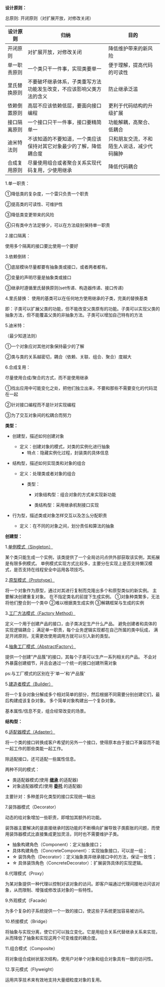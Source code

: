 **设计原则：**

总原则: 开闭原则（对扩展开放，对修改关闭）

| 设计原则     | 归纳                                                         | 目的                                       |
| ------------ | ------------------------------------------------------------ | ------------------------------------------ |
| 开闭原则     | 对扩展开放，对修改关闭                                       | 降低维护带来的新风险                       |
| 单一职责原则 | 一个类只干一件事，实现类要单一                               | 便于理解，提高代码的可读性                 |
| 里氏替换原则 | 不要破坏继承体系，子类重写方法功能发生改变，不应该影响父类方法的含义 | 防止继承泛滥                               |
| 依赖倒置原则 | 高层不应该依赖低层，要面向接口编程                           | 更利于代码结构的升级扩展                   |
| 接口隔离原则 | 一个接口只干一件事，接口要精简单一                           | 功能解耦，高聚合、低耦合                   |
| 迪米特法则   | 不该知道的不要知道，一个类应该保持对其它对象最少的了解，降低耦合度 | 只和朋友交流，不和陌生人说话，减少代码臃肿 |
| 合成复用原则 | 尽量使用组合或者聚合关系实现代码复用，少使用继承             | 降低代码耦合                               |

1.单一职责：

①降低类的复杂度，一个雷只负责一个职责

②提高类的可读性、可维护性

③降低类变更带来的风险

④只有类中方法足够少，可以在方法级别保持单一职责

2.接口隔离：

使用多个隔离的接口要比使用一个要好

3.依赖倒转：

①底层模块尽量都要有抽象类或接口，或者两者都有。

②变量的声明尽量是抽象类或接口

③继承时遵循里氏替换原则(set传递、构造器传递、接口传递)

4.里氏替换：
使用的基类可以在任何地方使用继承的子类，完美的替换基类

即：子类可以扩展父类的功能，但不能改变父类原有的功能。子类可以实现父类的抽象方法，但不能覆盖父类的非抽象方法。子类可以增加自己特有的方法

5.迪米特：

（最少知道法则）

①一个对象应对其他对象保持最少的了解

②类与类的关系越密切，耦合（依赖、关联、组合、聚合）度越大

6.合成复用：

尽量使用合成/聚合的方式，而不是使用继承

①找出应用中可能变化之处，把他们独立出来，不要和那些不需要变化的代码混在一起

②针对接口编程而不是针对实现编程

③为了交互对象间的松耦合而努力

**类型：**

- 创建型，描述如何创建对象

  - 定义：创建对象的模式，对类的实例化进行抽象
      - 特点：隐藏实例化过程，封装类的具体信息

- 结构型，描述如何实现类和对象的组合

  - 定义：处理类或者对象的组合

      - 类型：

        - 对象结构型：组合对象的方式来实现新功能
              
        - 类结构型：采用继承机制接口实现

- 行为型，描述类或对象怎样交互以及怎么分配职责

  - 定义：在不同的对象之间，划分责任和算法的抽象

**创建型：**

1.[单例模式（Singleton）](src/main/java/com/leo/creational/singleton)

某个类只能生成一个实例，该类提供了一个全局访问点供外部获取该实例，其拓展是有限多例模式。
单例模式实现方式比较多，主要分在实现上是否支持懒汉模式，是否支持在线程安全中运用各项技巧。

2.[原型模式（Prototype）](src/main/java/com/leo/creational/prototype)

将一个对象作为原型，通过对其进行复制而克隆出多个和原型类似的新实例。
主要解决创建重复对象。
在不指定类名的前提下生成实例。
①对象种类繁多，无法将他们整合到一个类中
②难以根据类生成实例
③解耦框架与生成的实例

3.[工厂方法模式（Factory Method）](src/main/java/com/leo/creational/factory)

定义一个用于创建产品的接口，由子类决定生产什么产品。
避免创建者和具体的实现逻辑耦合；
满足单一职责，每个业务逻辑实现都在自己所属的类中玩成，
满足开闭原则，无需更改使用调用方就可以引入新的类型。

4.[抽象工厂模式（AbstractFactory）](src/main/java/com/leo/creational/abstractFactory)

提供一个创建"产品簇"的接口，其每个子类可以生产一系列相关的产品。
不会对外暴露创建细节，并且会通过一个统一的接口创建所需对象

ps:与工厂模式的区别在于'单一'和'产品簇'

5.[建造者模式（Builder）](src/main/java/com/leo/creational/builder)

将一个复杂对象分解成多个相对简单的部分，然后根据不同需要分别创建它们，最后构建成该复杂对象。
多个简单对象构建出一个复杂对象。

基本属性/信息不变，组合经常改变的场景。

**结构型：**

6.[适配器模式（Adapter）](src/main/java/com/leo/structural/adapter)

将一个类的接口转换成客户希望的另外一个接口，使得原本由于接口不兼容而不能一起工作的那些类能一起工作。

除适配接口，还可适配一些属性信息。

两种不同的模式：
+ 类适配器模式(使用 <u>**继承**</u> 的适配器)
+ 对象适配器模式(使用 <u>**委托**</u> 的适配器)

主要针对：多种差异化类型的接口实现统一输出

7.装饰器模式（Decorator）

动态的给对象增加一些职责，即增加其额外的功能。

装饰器主要解决的是直接继承时因功能的不断横向扩展导致子类膨胀的问题，而使用装饰器模式比直接集成更加灵活，同时也不需要维护子类。

+ 抽象构建角色（Component）：定义抽象接口；
+ 具体构建角色（ConcreteComponent）：实现抽象接口，可以是一组；
+ ☆ 装饰角色（Decorator）：定义抽象类并继承接口中的方法，保证一致性；
+ ☆ 具体装饰角色（ConcreteDecorator）：扩展装饰具体的实现逻辑。

8.代理模式（Proxy）

为某对象提供一种代理以控制对该对象的访问。即客户端通过代理间接地访问该对象，从而限制、增强或修改该对象的一些特性。

9.外观模式（Facade）

为多个复杂的子系统提供一个一致的接口，使这些子系统更加容易被访问。

10.桥接模式（Bridge）

将抽象与实现分离，使它们可以独立变化。它是用组合关系代替继承关系来实现，从而降低了抽象和实现这两个可变维度的耦合度。

11.组合模式（Composite）

将对象组合成树状层次结构，使用户对单个对象和组合对象具有一致的访问性。

12.享元模式（Flyweight）

运用共享技术来有效地支持大量细粒度对象的复用。
